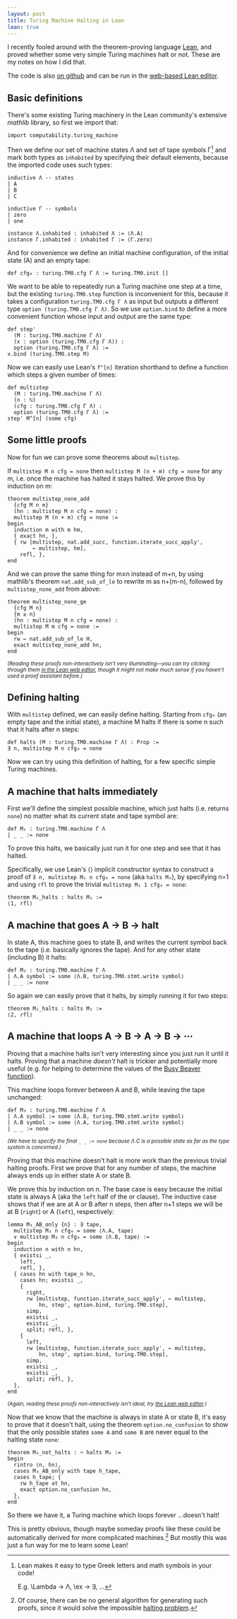 ```yaml
---
layout: post
title: Turing Machine Halting in Lean
lean: true
---
```


I recently fooled around with the theorem-proving language [Lean](https://leanprover-community.github.io/), and proved whether some very simple Turing machines halt or not. These are my notes on how I did that.

The code is also [on github](https://github.com/hrldcpr/lean-halting) and can be run in the [web-based Lean editor](https://leanprover-community.github.io/lean-web-editor/#url=https%3A%2F%2Fraw.githubusercontent.com%2Fhrldcpr%2Flean-halting%2Fmain%2Fsrc%2Fhalting.lean).


## Basic definitions

There's some existing Turing machinery in the Lean community's extensive *mathlib* library, so first we import that:
```lean
import computability.turing_machine
```

Then we define our set of machine states Λ and set of tape symbols Γ[^symbols] and mark both types as `inhabited` by specifying their default elements, because the imported code uses such types:

[^symbols]:
    Lean makes it easy to type Greek letters and math symbols in your code!

    E.g. \Lambda → Λ, \ex → ∃, …

```lean
inductive Λ -- states
| A
| B
| C

inductive Γ -- symbols
| zero
| one

instance Λ.inhabited : inhabited Λ := ⟨Λ.A⟩
instance Γ.inhabited : inhabited Γ := ⟨Γ.zero⟩
```

And for convenience we define an initial machine configuration, of the initial state (A) and an empty tape:
```lean
def cfg₀ : turing.TM0.cfg Γ Λ := turing.TM0.init []
```

We want to be able to repeatedly run a Turing machine one step at a time, but the existing `turing.TM0.step` function is inconvenient for this, because it takes a configuration `turing.TM0.cfg Γ Λ` as input but outputs a different type `option (turing.TM0.cfg Γ Λ)`. So we use `option.bind` to define a more convenient function whose input and output are the same type:
```lean
def step'
  (M : turing.TM0.machine Γ Λ)
  (x : option (turing.TM0.cfg Γ Λ)) :
  option (turing.TM0.cfg Γ Λ) :=
x.bind (turing.TM0.step M)
```

Now we can easily use Lean's `f^[n]` iteration shorthand to define a function which steps a given number of times:
```lean
def multistep
  (M : turing.TM0.machine Γ Λ)
  (n : ℕ)
  (cfg : turing.TM0.cfg Γ Λ) :
  option (turing.TM0.cfg Γ Λ) :=
step' M^[n] (some cfg)
```


## Some little proofs

Now for fun we can prove some theorems about `multistep`.

If `multistep M n cfg = none` then `multistep M (n + m) cfg = none` for any m, i.e. once the machine has halted it stays halted. We prove this by induction on m:
```lean
theorem multistep_none_add
  {cfg M n m}
  (hn : multistep M n cfg = none) :
  multistep M (n + m) cfg = none :=
begin
  induction m with m hm,
  { exact hn, },
  { rw [multistep, nat.add_succ, function.iterate_succ_apply',
        ← multistep, hm],
    refl, },
end
```

And we can prove the same thing for m≥n instead of m+n, by using mathlib's theorem `nat.add_sub_of_le` to rewrite m as n+(m-n), followed by `multistep_none_add` from above:
```lean
theorem multistep_none_ge
  {cfg M n}
  {m ≥ n}
  (hn : multistep M n cfg = none) :
  multistep M m cfg = none :=
begin
  rw ← nat.add_sub_of_le H,
  exact multistep_none_add hn,
end
```
<small>*(Reading these proofs non-interactively isn't very illuminating—you can try clicking through them [in the Lean web editor](https://leanprover-community.github.io/lean-web-editor/#url=https%3A%2F%2Fraw.githubusercontent.com%2Fhrldcpr%2Flean-halting%2Fmain%2Fsrc%2Fhalting.lean), though it might not make much sense if you haven't used a proof assistant before.)*</small>



## Defining halting

With `multistep` defined, we can easily define halting. Starting from `cfg₀` (an empty tape and the initial state), a machine M halts if there is some n such that it halts after n steps:
```lean
def halts (M : turing.TM0.machine Γ Λ) : Prop :=
∃ n, multistep M n cfg₀ = none
```

Now we can try using this definition of halting, for a few specific simple Turing machines.


## A machine that halts immediately

First we'll define the simplest possible machine, which just halts (i.e. returns `none`) no matter what its current state and tape symbol are:
```lean
def M₁ : turing.TM0.machine Γ Λ
| _ _ := none
```

To prove this halts, we basically just run it for one step and see that it has halted.

Specifically, we use Lean's ⟨⟩ implicit constructor syntax to construct a proof of `∃ n, multistep M₁ n cfg₀ = none` (aka `halts M₁`), by specifying n=1 and using `rfl` to prove the trivial `multistep M₁ 1 cfg₀ = none`:
```lean
theorem M₁_halts : halts M₁ :=
⟨1, rfl⟩
```


## A machine that goes A → B → halt

In state A, this machine goes to state B, and writes the current symbol back to the tape (i.e. basically ignores the tape). And for any other state (including B) it halts:
```lean
def M₂ : turing.TM0.machine Γ Λ
| Λ.A symbol := some ⟨Λ.B, turing.TM0.stmt.write symbol⟩
| _ _ := none
```

So again we can easily prove that it halts, by simply running it for two steps:
```lean
theorem M₂_halts : halts M₂ :=
⟨2, rfl⟩
```


## A machine that loops A → B → A → B → ⋯

Proving that a machine halts isn't very interesting since you just run it until it halts. Proving that a machine *doesn't* halt is trickier and potentially more useful (e.g. for helping to determine the values of the [Busy Beaver function](https://en.wikipedia.org/wiki/Busy_beaver)).

This machine loops forever between A and B, while leaving the tape unchanged:
```lean
def M₃ : turing.TM0.machine Γ Λ
| Λ.A symbol := some ⟨Λ.B, turing.TM0.stmt.write symbol⟩
| Λ.B symbol := some ⟨Λ.A, turing.TM0.stmt.write symbol⟩
| _ _ := none
```
<small>*(We have to specify the final `_ _ := none` because Λ.C is a possible state as far as the type system is concerned.)*</small>

Proving that this machine doesn't halt is more work than the previous trivial halting proofs. First we prove that for any number of steps, the machine always ends up in either state A or state B.

We prove this by induction on n. The base case is easy because the initial state is always A (aka the `left` half of the or clause). The inductive case shows that if we are at A or B after n steps, then after n+1 steps we will be at B (`right`) or A (`left`), respectively:
```lean
lemma M₃_AB_only {n} : ∃ tape,
  multistep M₃ n cfg₀ = some ⟨Λ.A, tape⟩
  ∨ multistep M₃ n cfg₀ = some ⟨Λ.B, tape⟩ :=
begin
  induction n with n hn,
  { existsi _,
    left,
    refl, },
  { cases hn with tape_n hn,
    cases hn; existsi _,
    {
      right,
      rw [multistep, function.iterate_succ_apply', ← multistep,
          hn, step', option.bind, turing.TM0.step],
      simp,
      existsi _,
      existsi _,
      split; refl, },
    {
      left,
      rw [multistep, function.iterate_succ_apply', ← multistep,
          hn, step', option.bind, turing.TM0.step],
      simp,
      existsi _,
      existsi _,
      split; refl, },
  },
end
```
<small>*(Again, reading these proofs non-interactively isn't ideal, try [the Lean web editor](https://leanprover-community.github.io/lean-web-editor/#url=https%3A%2F%2Fraw.githubusercontent.com%2Fhrldcpr%2Flean-halting%2Fmain%2Fsrc%2Fhalting.lean).)*</small>

Now that we know that the machine is always in state A or state B, it's easy to prove that it doesn't halt, using the theorem `option.no_confusion` to show that the only possible states `some A` and `some B` are never equal to the halting state `none`:
```lean
theorem M₃_not_halts : ¬ halts M₃ :=
begin
  rintro ⟨n, hn⟩,
  cases M₃_AB_only with tape h_tape,
  cases h_tape; {
    rw h_tape at hn,
    exact option.no_confusion hn,
  },
end
```

So there we have it, a Turing machine which loops forever …doesn't halt!

This is pretty obvious, though maybe someday proofs like these could be automatically derived for more complicated machines.[^problem] But mostly this was just a fun way for me to learn some Lean!

[^problem]:
    Of course, there can be no general algorithm for generating such proofs, since it would solve the impossible [halting problem](https://en.wikipedia.org/wiki/Halting_problem).
